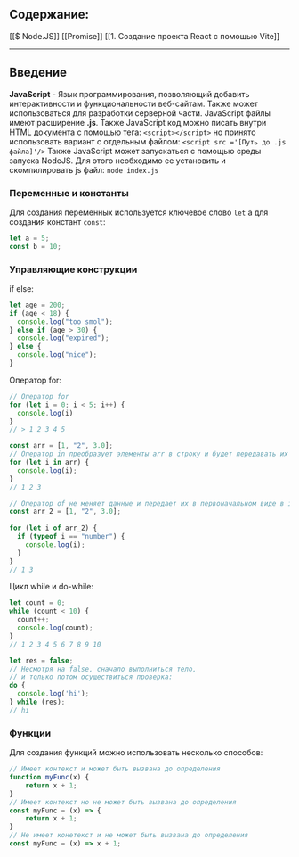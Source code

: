 ## Содержание:
[[$ Node.JS]]
[[Promise]]
[[1. Создание проекта React с помощью Vite]]

---
## Введение
__JavaScript__ - Язык программирования, позволяющий добавить интерактивности и функциональности веб-сайтам. Также может использоваться для разработки серверной части. JavaScript файлы имеют расширение __.js__. Также JavaScript код можно писать внутри HTML документа с помощью тега:
`<script></script>`
но принято использовать вариант с отдельным файлом:
`<script src ='[Путь до .js файла]'/>` 
Также JavaScript может запускаться с помощью среды запуска NodeJS. Для этого необходимо ее установить и скомпилировать js файл:
`node index.js`
### Переменные и константы
Для создания переменных используется ключевое слово `let` а для создания констант `const`:
```js
let a = 5;
const b = 10;
```
### Управляющие конструкции
if else:
```js
let age = 200;
if (age < 18) {
  console.log("too smol");
} else if (age > 30) {
  console.log("expired");
} else {
  console.log("nice");
}
```
Оператор for:
```js
// Оператор for
for (let i = 0; i < 5; i++) {
  console.log(i)
}
// > 1 2 3 4 5

const arr = [1, "2", 3.0];
// Оператор in преобразует элементы arr в строку и будет передавать их в i
for (let i in arr) {
  console.log(i);
}
// 1 2 3

// Оператор of не меняет данные и передает их в первоначальном виде в i
const arr_2 = [1, "2", 3.0];
  
for (let i of arr_2) {
  if (typeof i == "number") {
    console.log(i);
  }
}
// 1 3
```
Цикл while и do-while:
```js
let count = 0;
while (count < 10) {
  count++;
  console.log(count);
}
// 1 2 3 4 5 6 7 8 9 10

let res = false;
// Несмотря на false, сначало выполниться тело,
// и только потом осуществиться проверка:
do {
  console.log('hi');
} while (res);
// hi
```
### Функции
Для создания функций можно использовать несколько способов:
```js
// Имеет контекст и может быть вызвана до определения
function myFunc(x) {
	return x + 1;
}
// Имеет контекст но не может быть вызвана до определения
const myFunc = (x) => {
	return x + 1;
}
// Не имеет конетекст и не может быть вызвана до определения
const myFunc = (x) => x + 1;
```
